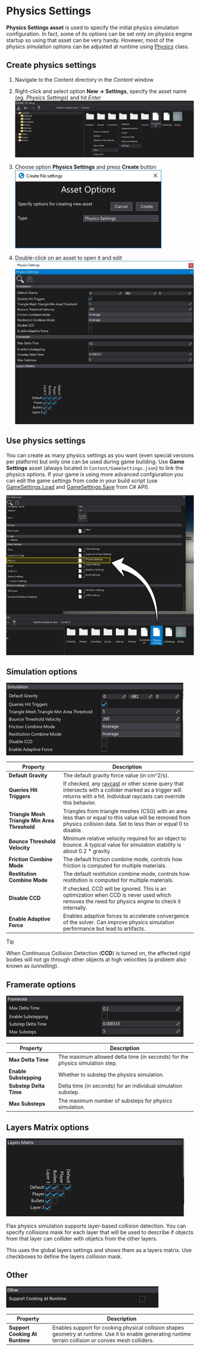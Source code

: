 # Physics Settings

**Physics Settings asset** is used to specify the initial physics simulation configuration. In fact, some of its options can be set only on physics engine startup so using that asset can be very handy. Hovewer, most of the physics simulation options can be adjusted at runtime using [Physics](https://docs.flaxengine.com/api/FlaxEngine.Physics.html) class.

## Create physics settings

1. Navigate to the Content directory in the *Content* window

2. Right-click and select option **New -> Settings**, specify the asset name (eg. *Physics Settings*) and hit *Enter*
   <br>![Tutorial](media/new-settings.jpg)

3. Choose option **Physics Settings** and press **Create** button
   <br>![Tutorial](media/physics-settings-new.jpg)

4. Double-click on an asset to open it and edit
   <br>![Tutorial](media/empty-physics-settings.jpg)

## Use physics settings

You can create as many physics settings as you want (even special versions per platform) but only one can be used during game building. Use **Game Settings** asset (always located in `Content/GameSettings.json`) to link the physics options. If your game is using more advanced confgiuration you can edit the game settings from code in your build script (use [GameSettings.Load](https://docs.flaxengine.com/api/FlaxEditor.Content.Settings.GameSettings.html#FlaxEditor_Content_Settings_GameSettings_Load) and [GameSettings.Save](https://docs.flaxengine.com/api/FlaxEditor.Content.Settings.GameSettings.html#FlaxEditor_Content_Settings_GameSettings_Save__1___0_) from C# API).

![Use Physics Settings](media/use-physics-settings.jpg)

## Simulation options

![Simulation](media/physics-simulation-options.jpg)

| Property | Description |
|--------|--------|
| **Default Gravity** | The default gravity force value (in cm^2/s). |
| **Queries Hit Triggers** | If checked, any [raycast](raycasting.md) or other scene query that intersects with a collider marked as a trigger will returns with a hit. Individual raycasts can override this behavior. |
| **Triangle Mesh Triangle Min Area Threshold** | Triangles from triangle meshes (CSG) with an area less than or equal to this value will be removed from physics collision data. Set to less than or equal 0 to disable. |
| **Bounce Threshold Velocity** | Minimum relative velocity required for an object to bounce. A typical value for simulation stability is about 0.2 * gravity. |
| **Friction Combine Mode** | The default friction combine mode, controls how friction is computed for multiple materials. |
| **Restitution Combine Mode** | The default restitution combine mode, controls how restitution is computed for multiple materials. |
| **Disable CCD** | If checked, CCD will be ignored. This is an optimization when CCD is never used which removes the need for physics engine to check it internally. |
| **Enable Adaptive Force** | Enables adaptive forces to accelerate convergence of the solver. Can improve physics simulation performance but lead to artifacts. |

> [!TIP]
> When Continuous Collision Detection (**CCD**) is turned on, the affected rigid bodies will not go through other objects at high velocities (a problem also known as *tunnelling*).

## Framerate options

![Simulation](media/physics-framerate-options.jpg)

| Property | Description |
|--------|--------|
| **Max Delta Time** | The maximum allowed delta time (in seconds) for the physics simulation step. |
| **Enable Substepping** | Whether to substep the physics simulation. |
| **Substep Delta Time** | Delta time (in seconds) for an individual simulation substep. |
| **Max Substeps** | The maximum number of substeps for physics simulation. |

## Layers Matrix options

![Simulation](media/physics-layers-options.jpg)

Flax physics simulation supports layer-based collision detection. You can specify collisions mask for each layer that will be used to describe if objects from that layer can collider with objetcs from the other layers.

This uses the global layers settings and shows them as a layers matrix. Use checkboxes to define the layers collision mask.

## Other

![Other](media/physics-other-options.jpg)

| Property | Description |
|--------|--------|
| **Support Cooking At Runtime** | Enables support for cooking physical collision shapes geometry at runtime. Use it to enable generating runtime terrain collision or convex mesh colliders. |
